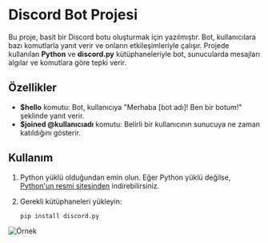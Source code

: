 # Discord Bot Projesi

Bu proje, basit bir Discord botu oluşturmak için yazılmıştır. Bot, kullanıcılara bazı komutlarla yanıt verir ve onların etkileşimleriyle çalışır. Projede kullanılan **Python** ve **discord.py** kütüphaneleriyle bot, sunucularda mesajları algılar ve komutlara göre tepki verir.

## Özellikler

- **$hello** komutu: Bot, kullanıcıya "Merhaba [bot adı]! Ben bir botum!" şeklinde yanıt verir.
- **$joined @kullanıcıadı** komutu: Belirli bir kullanıcının sunucuya ne zaman katıldığını gösterir.

## Kullanım

1. Python yüklü olduğundan emin olun. Eğer Python yüklü değilse, [Python'un resmi sitesinden](https://www.python.org/downloads/) indirebilirsiniz.

2. Gerekli kütüphaneleri yükleyin:
   ```
   pip install discord.py

![Örnek](https://cdn.discordapp.com/attachments/975192383077638174/1314563062400946218/image.png?ex=675439c1&is=6752e841&hm=352a959463aac379c1343903e25448d6676b266a33e52fca63f23fcc3749c8b3&)
